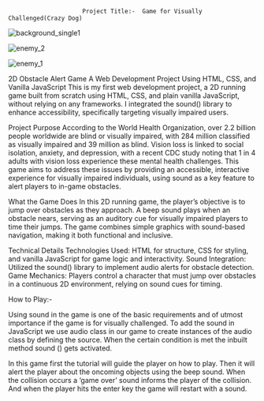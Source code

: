                          Project Title:-  Game for Visually  Challenged(Crazy Dog)    
![background_single1](https://github.com/user-attachments/assets/a3c2171c-1af2-49f6-8660-7fcc92ea169c)




![enemy_2](https://github.com/user-attachments/assets/9a0e6fe7-04f0-45b9-be0a-5f3c2e8944cd)





![enemy_1](https://github.com/user-attachments/assets/1faa3f1b-5f28-4209-a850-5239c21647d5)


2D Obstacle Alert Game
A Web Development Project Using HTML, CSS, and Vanilla JavaScript
This is my first web development project, a 2D running game built from scratch using HTML, CSS, and plain vanilla JavaScript, without relying on any frameworks. I integrated the sound() library to enhance accessibility, specifically targeting visually impaired users.

Project Purpose
According to the World Health Organization, over 2.2 billion people worldwide are blind or visually impaired, with 284 million classified as visually impaired and 39 million as blind. Vision loss is linked to social isolation, anxiety, and depression, with a recent CDC study noting that 1 in 4 adults with vision loss experience these mental health challenges. This game aims to address these issues by providing an accessible, interactive experience for visually impaired individuals, using sound as a key feature to alert players to in-game obstacles.

What the Game Does
In this 2D running game, the player’s objective is to jump over obstacles as they approach. A beep sound plays when an obstacle nears, serving as an auditory cue for visually impaired players to time their jumps. The game combines simple graphics with sound-based navigation, making it both functional and inclusive.

Technical Details
Technologies Used: HTML for structure, CSS for styling, and vanilla JavaScript for game logic and interactivity.
Sound Integration: Utilized the sound() library to implement audio alerts for obstacle detection.
Game Mechanics: Players control a character that must jump over obstacles in a continuous 2D environment, relying on sound cues for timing.

 How to Play:-


Using sound in the game is one of the basic requirements and of utmost importance if the game is for visually challenged. To add the sound in JavaScript we use audio class in our game to create instances of the audio class by defining the source. When the certain condition is met the inbuilt method sound () gets activated.

In this game first the tutorial will guide the player on how to play. Then it will alert the player about the oncoming objects using the beep sound. When the collision occurs a ‘game over’ sound informs the player of the collision. And when the player hits the enter key the game will restart with a sound.







